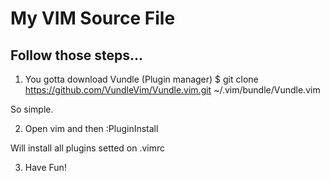 # My VIM Source File

Follow those steps...
-------------------------------

1. You gotta download Vundle (Plugin manager)
  $ git clone https://github.com/VundleVim/Vundle.vim.git ~/.vim/bundle/Vundle.vim

  So simple.

2. Open vim and then :PluginInstall
  
  Will install all plugins setted on .vimrc

3. Have Fun!
